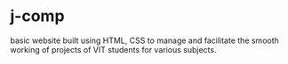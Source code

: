 # j-comp
 basic website built using HTML, CSS to manage and facilitate the smooth working of projects of VIT students for various subjects.
